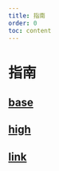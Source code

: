 ```yaml
---
title: 指南
order: 0
toc: content
---
```


# 指南

## [base](/base)

## [high](/high)

## [link](/link)
